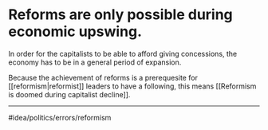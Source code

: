 # Reforms are only possible during economic upswing.
In order for the capitalists to be able to afford giving concessions, the economy has to be in a general period of expansion. 

Because the achievement of reforms is a prerequesite for [[reformism|reformist]] leaders to have a following, this means [[Reformism is doomed during capitalist decline]]. 

---
#idea/politics/errors/reformism 
